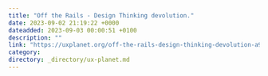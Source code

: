 ```yaml
---
title: "Off the Rails - Design Thinking devolution."
date: 2023-09-02 21:19:22 +0000
dateadded: 2023-09-03 00:00:51 +0100
description: ""
link: "https://uxplanet.org/off-the-rails-design-thinking-devolution-a94a8eaa598f?source=rss----819cc2aaeee0---4"
category:
directory: _directory/ux-planet.md
---
```

